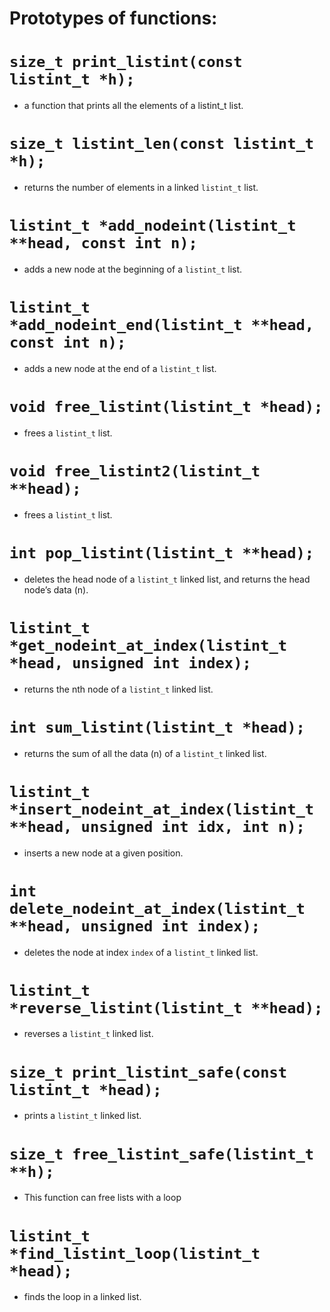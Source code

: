# Prototypes of functions:
# `size_t print_listint(const listint_t *h);`
* a function that prints all the elements of a listint_t list.
# `size_t listint_len(const listint_t *h);`
* returns the number of elements in a linked `listint_t` list.
# `listint_t *add_nodeint(listint_t **head, const int n);`
* adds a new node at the beginning of a `listint_t` list.
# `listint_t *add_nodeint_end(listint_t **head, const int n);`
* adds a new node at the end of a `listint_t` list.
# `void free_listint(listint_t *head);`
* frees a `listint_t` list.
# `void free_listint2(listint_t **head);`
* frees a `listint_t` list.
# `int pop_listint(listint_t **head);`
* deletes the head node of a `listint_t` linked list, and returns the head node’s data (n).
# `listint_t *get_nodeint_at_index(listint_t *head, unsigned int index);`
* returns the nth node of a `listint_t` linked list.
# `int sum_listint(listint_t *head);`
* returns the sum of all the data (n) of a `listint_t` linked list.
# `listint_t *insert_nodeint_at_index(listint_t **head, unsigned int idx, int n);`
* inserts a new node at a given position.
# `int delete_nodeint_at_index(listint_t **head, unsigned int index);`
* deletes the node at index `index` of a `listint_t` linked list.
# `listint_t *reverse_listint(listint_t **head);`
* reverses a `listint_t` linked list.
# `size_t print_listint_safe(const listint_t *head);`
* prints a `listint_t` linked list.
# `size_t free_listint_safe(listint_t **h);`
* This function can free lists with a loop
# `listint_t *find_listint_loop(listint_t *head);`
* finds the loop in a linked list.